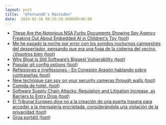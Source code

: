 ```yaml
---
layout: post
title:  "@fernand0's Mastodon"
date:  2024-02-18 09:39:20.004000+00:00
---
```

*  [These Are the Notorious NSA Furby Documents Showing Spy Agency Freaking Out About Embedded AI in Children's Toy ](https://www.404media.co/these-are-the-notorious-nsa-furby-documents-showing-spy-agency-freaking-out-about-childrens-toy) ([toot](https://mastodon.social/@fernand0/111951816949932168))
*  [Me he pasado la noche por error con los sonidos nocturnos campestres del despertador, pensando que era una fuga de la cisterna del vecino, ¿Vosotros bien ](https://mastodon.social/@fernand0/111951015944305942) ([toot](https://mastodon.social/@fernand0/111951015944305942))
*  [Why Bloat Is Still Software’s Biggest Vulnerability ](https://spectrum.ieee.org/lean-software-developmen) ([toot](https://mastodon.social/@fernand0/111950069263575754))
*  [Popular git config options ](https://jvns.ca/blog/2024/02/16/popular-git-config-options) ([toot](https://mastodon.social/@fernand0/111948254450409751))
*  [
         Reflexiones e Irreflexiones - En Conexión Aragón hablando sobre contraseñas
       ](http://fernand0.blogalia.com//historias/7882) ([toot](https://mastodon.social/@fernand0/111948053033822123))
*  [New technique can spy on your security cameras through walls ](https://interestingengineering.com/innovation/new-technique-can-spy-on-your-security-cameras-through-wall) ([toot](https://mastodon.social/@fernand0/111947941914867834))
*  [Comida de hotel. ](https://avecesunafoto.wordpress.com/2024/02/17/comida-de-hotel) ([toot](https://mastodon.social/@fernand0/111947845002885354))
*  [Software Supply Chain Attacks: Regulation and Litigation Increase, as Barriers to Entry Drop ](https://www.reversinglabs.com/newsroom/press-releases/software-supply-chain-attacks-regulation-and-litigation-increase-as-barriers-to-entry-dro) ([toot](https://mastodon.social/@fernand0/111947205067519052))
*  [El Tribunal Europeo dice no a la creación de una puerta trasera para acceder a la mensajería encriptada, considerándola una violación de la privacidad ](https://unaaldia.hispasec.com/2024/02/el-tribunal-europeo-dice-no-a-la-creacion-de-una-puerta-trasera-para-acceder-a-la-mensajeria-encriptada-considerandola-una-violacion-de-la-privacidad.htm) ([toot](https://mastodon.social/@fernand0/111947080056593981))
*  [Grúa portátil ](https://www.flickr.com/photos/fernand0/53530873319) ([toot](https://mastodon.social/@fernand0/111947031559873948))
